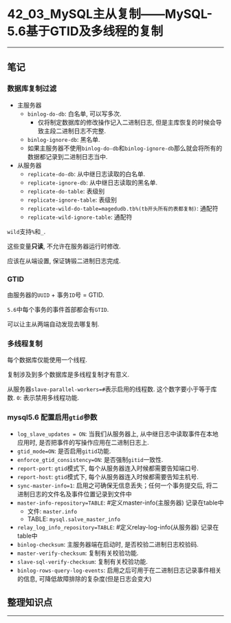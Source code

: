 # 42_03_MySQL主从复制——MySQL-5.6基于GTID及多线程的复制

---

## 笔记

### 数据库复制过滤

* 主服务器
	* `binlog-do-db`: 白名单, 可以写多次. 
		* 仅将制定数据库的修改操作记入二进制日志, 但是主库恢复的时候会导致主段二进制日志不完整.
	* `binlog-ignore-db`: 黑名单.
	* 如果主服务器不使用`binlog-do-db`和`binlog-ignore-db`那么就会将所有的数据都记录到二进制日志当中.
* 从服务器
	* `replicate-do-db`: 从中继日志读取的白名单.
	* `replicate-ignore-db`: 从中继日志读取的黑名单.
	* `replicate-do-table`: 表级别
	* `replicate-ignore-table`: 表级别
	* `replicate-wild-do-table=magedudb.tb%(tb开头所有的表都复制)`: 通配符
	* `replicate-wild-ignore-table`: 通配符

`wild`支持`%`和`_`.

这些变量**只读**, 不允许在服务器运行时修改.

应该在从端设置, 保证铸锻二进制日志完成.

### GTID

由服务器的`UUID` + 事务`ID`号 = GTID.

`5.6`中每个事务的事件首部都会有`GTID`.

可以让主从两端自动发现去哪复制.

### 多线程复制

每个数据库仅能使用一个线程.

复制涉及到多个数据库是多线程复制才有意义.

从服务器`slave-parallel-workers=#`表示启用的线程数. 这个数字要小于等于库数.
`0`: 表示禁用多线程功能.

### mysql5.6 配置启用`gtid`参数

* `log_slave_updates = ON`: 当我们从服务器上, 从中继日志中读取事件在本地应用时, 是否把事件的写操作应用在二进制日志上.
* `gtid_mode=ON`: 是否启用`gitid`功能.
* `enforce_gtid_consistency=ON`: 是否强制`gitid`一致性.
* `report-port`: `gtid`模式下, 每个从服务器连入时候都需要告知端口号.
* `report-host`: `gtid`模式下, 每个从服务器连入时候都需要告知主机号.
* `sync-master-info=1`: 启用之可确保无信息丢失；任何一个事务提交后, 将二进制日志的文件名及事件位置记录到文件中 
* `master-info-repository=TABLE`: #定义master-info(主服务器) 记录在table中
	* 文件: `master.info`
	* TABLE: `mysql.salve_master_info`
* `relay_log_info_repository=TABLE`: #定义relay-log-info(从服务器) 记录在table中
* `binlog-checksum`: 主服务器端在启动时, 是否校验二进制日志校验码.
* `master-verify-checksum`: 复制有关校验功能.
* `slave-sql-verify-checksum`: 复制有关校验功能.
* `binlog-rows-query-log-events`: 启用之后可用于在二进制日志记录事件相关的信息, 可降低故障排除的复杂度(但是日志会变大)

## 整理知识点

---